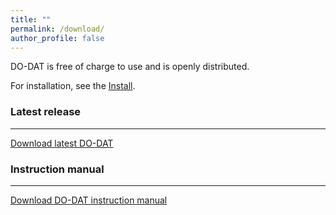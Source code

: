 ```yaml
---
title: ""
permalink: /download/
author_profile: false
---
```

DO-DAT is free of charge to use and is openly distributed.

For installation, see the [Install](https://do-dat.github.io/install/).


### Latest release
---
[Download latest DO-DAT](https://github.com/do-dat/do-dat.github.io/raw/master/docs/DO_DAT.zip)


### Instruction manual
---
[Download DO-DAT instruction manual](https://github.com/do-dat/do-dat.github.io/raw/master/docs/DO-DAT%20Instruction%20Manual.pdf)
